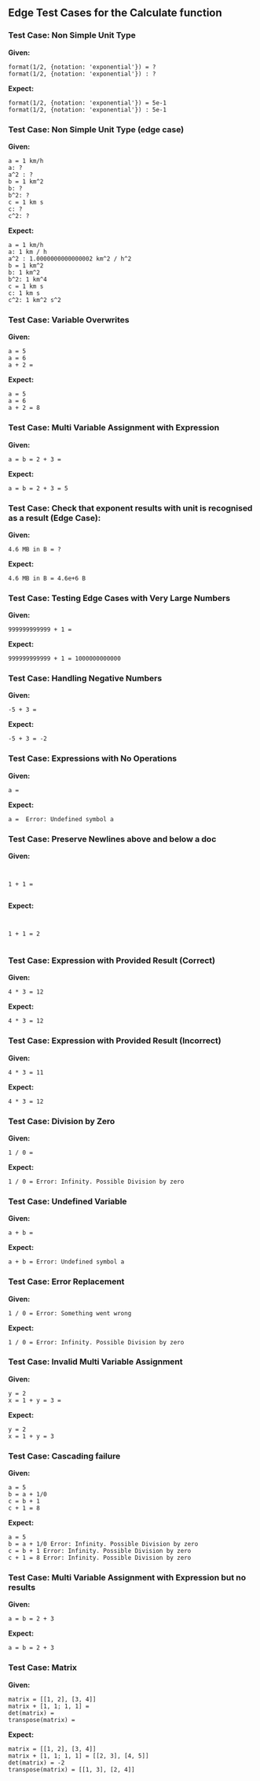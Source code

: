 ## Edge Test Cases for the Calculate function

### Test Case: Non Simple Unit Type
**Given:**
```
format(1/2, {notation: 'exponential'}) = ?
format(1/2, {notation: 'exponential'}) : ?
```

**Expect:**
```
format(1/2, {notation: 'exponential'}) = 5e-1
format(1/2, {notation: 'exponential'}) : 5e-1
```

### Test Case: Non Simple Unit Type (edge case)
**Given:**
```
a = 1 km/h
a: ?
a^2 : ?
b = 1 km^2
b: ?
b^2: ?
c = 1 km s
c: ?
c^2: ?
```

**Expect:**
```
a = 1 km/h
a: 1 km / h
a^2 : 1.0000000000000002 km^2 / h^2
b = 1 km^2
b: 1 km^2
b^2: 1 km^4
c = 1 km s
c: 1 km s
c^2: 1 km^2 s^2
```

### Test Case: Variable Overwrites
**Given:**
```
a = 5
a = 6
a + 2 =
```

**Expect:**
```
a = 5
a = 6
a + 2 = 8
```

### Test Case: Multi Variable Assignment with Expression
**Given:**
```
a = b = 2 + 3 =
```

**Expect:**
```
a = b = 2 + 3 = 5
```

### Test Case: Check that exponent results with unit is recognised as a result (Edge Case):
**Given:**
```
4.6 MB in B = ?
```

**Expect:**
```
4.6 MB in B = 4.6e+6 B
```

### Test Case: Testing Edge Cases with Very Large Numbers
**Given:**
```
999999999999 + 1 =
```

**Expect:**
```
999999999999 + 1 = 1000000000000
```


### Test Case: Handling Negative Numbers
**Given:**
```
-5 + 3 =
```

**Expect:**
```
-5 + 3 = -2
```

### Test Case: Expressions with No Operations
**Given:**
```
a = 
```

**Expect:**
```
a =  Error: Undefined symbol a
```


### Test Case: Preserve Newlines above and below a doc
**Given:**
```


1 + 1 = 


```

**Expect:**
```


1 + 1 = 2


```


### Test Case: Expression with Provided Result (Correct)
**Given:**
```
4 * 3 = 12
```

**Expect:**
```
4 * 3 = 12
```

### Test Case: Expression with Provided Result (Incorrect)
**Given:**
```
4 * 3 = 11
```

**Expect:**
```
4 * 3 = 12
```

### Test Case: Division by Zero
**Given:**
```
1 / 0 =
```

**Expect:**
```
1 / 0 = Error: Infinity. Possible Division by zero
```

### Test Case: Undefined Variable
**Given:**
```
a + b =
```

**Expect:**
```
a + b = Error: Undefined symbol a
```

### Test Case: Error Replacement
**Given:**
```
1 / 0 = Error: Something went wrong
```

**Expect:**
```
1 / 0 = Error: Infinity. Possible Division by zero
```

### Test Case: Invalid Multi Variable Assignment
**Given:**
```
y = 2
x = 1 + y = 3 =
```

**Expect:**
```
y = 2
x = 1 + y = 3
```

### Test Case: Cascading failure
**Given:**
```
a = 5
b = a + 1/0
c = b + 1
c + 1 = 8
```

**Expect:**
```
a = 5
b = a + 1/0 Error: Infinity. Possible Division by zero
c = b + 1 Error: Infinity. Possible Division by zero
c + 1 = 8 Error: Infinity. Possible Division by zero
```

### Test Case: Multi Variable Assignment with Expression but no results
**Given:**
```
a = b = 2 + 3
```

**Expect:**
```
a = b = 2 + 3
```

### Test Case: Matrix
**Given:**
```
matrix = [[1, 2], [3, 4]]
matrix + [1, 1; 1, 1] = 
det(matrix) = 
transpose(matrix) = 
```

**Expect:**
```
matrix = [[1, 2], [3, 4]]
matrix + [1, 1; 1, 1] = [[2, 3], [4, 5]]
det(matrix) = -2
transpose(matrix) = [[1, 3], [2, 4]]
```